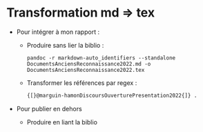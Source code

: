 Transformation md => tex
========================

- Pour intégrer à mon rapport :
    - Produire sans lier la biblio :
        ```shell
        pandoc -r markdown-auto_identifiers --standalone DocumentsAnciensReconnaissance2022.md -o DocumentsAnciensReconnaissance2022.tex
        ```
    
    - Transformer les références par regex :
        ```txt
        {[}@marguin-hamonDiscoursOuverturePresentation2022{]} .
        ```

- Pour publier en dehors
    - Produire en liant la biblio

